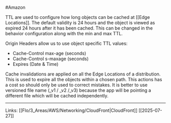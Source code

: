 #Amazon 

TTL are used to configure how long objects can be cached at [[Edge Locations]]. The default validity is 24 hours and the object is viewed as expired 24 hours after it has been cached. This can be changed in the behavior configuration along with the min and max TTL. 

Origin Headers allow us to use object specific TTL values: 

- Cache-Control max-age (seconds)
- Cache-Control s-maxage (seconds)
- Expires (Date & Time)

Cache invalidations are applied on all the Edge Locations of a distribution. This is used to expire all the objects within a chosen path. This actions has a cost so should only be used to correct mistakes. It is better to use versioned file name (\_v1 / \_v2 /\_v3) because the app will be pointing a different file which will be cached independently. 

---
Links:
[[Flo/3_Areas/AWS/Networking/CloudFront|CloudFront]]
[[2025-07-27]]